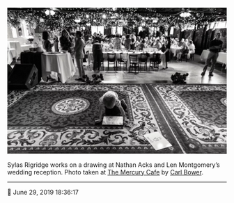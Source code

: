 ![Sylas Rigridge works on a drawing](assets/47ba4ea979b6355cea075c9a0be81723.webp)

Sylas Rigridge works on a drawing at Nathan Acks and Len Montgomery’s wedding reception. Photo taken at [The Mercury Cafe](http://mercurycafe.com/) by [Carl Bower](http://carlbowerphotos.com/).

- - - -

<span aria-hidden="true">📅</span> June 29, 2019 18:36:17
